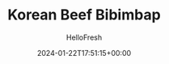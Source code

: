 ---
draft: true # Use this only for setting draft status
hidden: false # Use this to hide unwanted recipes
slug: # <post-title>
title: 'Korean Beef Bibimbap'
description: "This Korean dish takes its name from the Korean word for mixing rice. Which is exactly what you’re meant to do after serving it: you put your rice in a bowl, add the toppings, and mix it all together so that those flavors and textures combine in a glorious mishmash. There are plenty of flavors and textures going on here, too, like sweet carrot, juicy zucchini, and beef tossed with garlic, ginger, and soy."
image: https://img.hellofresh.com/f_auto,fl_lossy,q_auto,w_1200/hellofresh_s3/image/5ab3b883ae08b53bb4024952-cd6ea4a4.jpg
date: 2024-01-22T17:51:15+00:00
author: HelloFresh

tags: ['Spicy']
categories: "main course"
cuisines: "American"
allergens: ['Soy', 'Wheat']

calories: 810
preptime: ['30 minutes']
cooktime: # 180 = 3 Hours | In minutes
totaltime: PT30M
servings: 2

links:
  - description: "This Korean dish takes its name from the Korean word for mixing rice. Which is exactly what you’re meant to do after serving it: you put your rice in a bowl, add the toppings, and mix it all together so that those flavors and textures combine in a glorious mishmash. There are plenty of flavors and textures going on here, too, like sweet carrot, juicy zucchini, and beef tossed with garlic, ginger, and soy."
    website: https://www.hellofresh.com/recipes/korean-beef-bibimbap-5ab3b883ae08b53bb4024952
    image: https://img.hellofresh.com/f_auto,fl_lossy,q_auto,w_1200/hellofresh_s3/image/5ab3b883ae08b53bb4024952-cd6ea4a4.jpg
 
weight: # 1 | You can add weight to some posts to override the default sorting (date descending)

comments: false # Keep False

ingredients: ['1 unit Zucchini', '4 ounce Button Mushrooms', '2 unit Scallions', '6 ounce Carrots', '1 thumb Ginger', '2 clove Garlic', '¾ cup Jasmine Rice', '5 teaspoon White Wine Vinegar', '1 tablespoon Sesame Oil', '2 teaspoon Sriracha', '3 tablespoon Soy Sauce', '10 ounce Ground Beef', '1.5 tablespoon Sugar', '4 teaspoon Vegetable Oil', ' Salt', ' Pepper']

instructionTitles: ['Prep', 'Cook Rice', 'Pickle Scallions and Make Sauce', 'Cook Veggies', 'Cook Beef', 'Finish and Plate']
instructions: ['Wash and dry all produce. Bring 1¼ cups water to a boil in a small pot. Halve zucchini lengthwise; slice into thin half-moons. Trim and thinly slice mushrooms and scallions, keeping scallion greens and whites separate. Peel carrot; using a peeler, shave lengthwise into ribbons. Peel and mince ginger. Mince garlic.', 'Once water is boiling, add rice and a pinch of salt to pot. Cover, lower heat, and reduce to a gentle simmer. Cook until tender, 15-20 minutes.', 'Toss scallion whites with vinegar and a pinch of salt in a small bowl. Set aside to marinate. In another small bowl, stir together sesame oil, 1½ TBSP sugar, up to half the sriracha, and 1½ TBSP soy sauce (we’ll use the rest of the sriracha and soy sauce later).', 'Heat a drizzle of oil in a large pan over medium-high heat (use a nonstick pan if you have one). Add carrot; season with salt and pepper. Cook, tossing, until tender but still crisp, 3-4 minutes. Remove from pan and set aside. Add another drizzle of oil to pan and repeat with zucchini; remove from pan once cooked. Add mushrooms and another drizzle of oil to pan and cook until tender, 3-5 minutes. Season with salt and pepper. Remove from pan and set aside.', 'Heat another drizzle of oil in same pan over medium-high heat. Add garlic and ginger and cook until fragrant, about 30 seconds. Add beef, breaking up meat into pieces. Cook, tossing occasionally, until no longer pink, about 4 minutes. Increase heat to high and continue cooking until browned and crisp, about 3 minutes. Pour in remaining soy sauce and cook, tossing, until mostly evaporated, 1-2 minutes. Season with salt and pepper.', 'Divide rice between bowls. Arrange beef, zucchini, carrot, mushrooms, and scallion whites on top. Drizzle with sauce and remaining sriracha (to taste). Sprinkle with scallion greens and serve.']
---